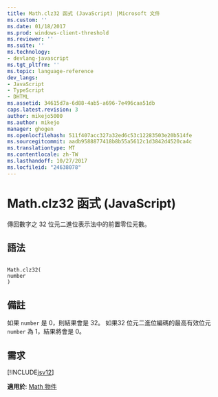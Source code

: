 ```yaml
---
title: Math.clz32 函式 (JavaScript) |Microsoft 文件
ms.custom: ''
ms.date: 01/18/2017
ms.prod: windows-client-threshold
ms.reviewer: ''
ms.suite: ''
ms.technology:
- devlang-javascript
ms.tgt_pltfrm: ''
ms.topic: language-reference
dev_langs:
- JavaScript
- TypeScript
- DHTML
ms.assetid: 34615d7a-6d88-4ab5-a696-7e496caa51db
caps.latest.revision: 3
author: mikejo5000
ms.author: mikejo
manager: ghogen
ms.openlocfilehash: 511f407acc327a32ed6c53c12283503e20b514fe
ms.sourcegitcommit: aadb9588877418b8b55a5612c1d3842d4520ca4c
ms.translationtype: MT
ms.contentlocale: zh-TW
ms.lasthandoff: 10/27/2017
ms.locfileid: "24638078"
---
```

# <a name="mathclz32-function-javascript"></a>Math.clz32 函式 (JavaScript)
傳回數字之 32 位元二進位表示法中的前置零位元數。  
  
## <a name="syntax"></a>語法  
  
```  
  
Math.clz32(  
number  
)   
```  
  
## <a name="remarks"></a>備註  
 如果 `number` 是 0，則結果會是 32。 如果32 位元二進位編碼的最高有效位元 `number` 為 1，結果將會是 0。  
  
## <a name="requirements"></a>需求  
 [!INCLUDE[jsv12](../../javascript/reference/includes/jsv12-md.md)]  
  
 **適用於**: [Math 物件](../../javascript/reference/math-object-javascript.md)
